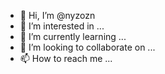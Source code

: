 - 👋 Hi, I’m @nyzozn
- 👀 I’m interested in ...
- 🌱 I’m currently learning ...
- 💞️ I’m looking to collaborate on ...
- 📫 How to reach me ...

<!---
nyzozn/nyzozn is a ✨ special ✨ repository because its `README.md` (this file) appears on your GitHub profile.
You can click the Preview link to take a look at your changes.
--->
